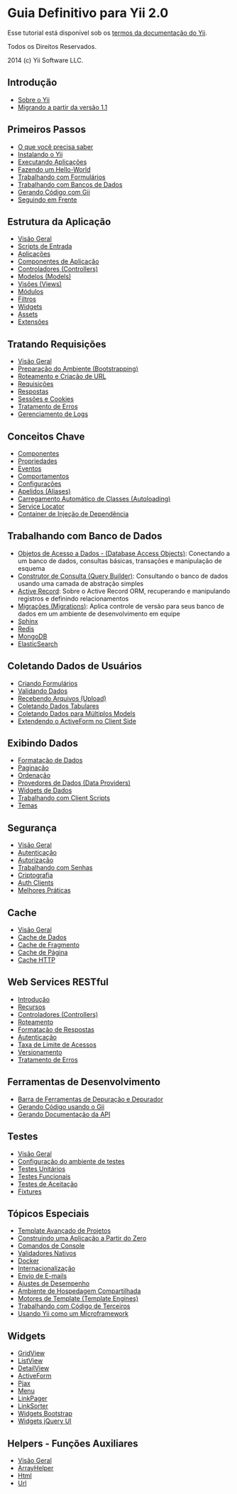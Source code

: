 Guia Definitivo para Yii 2.0
============================

Esse tutorial está disponível sob os [termos da documentação do Yii](http://www.yiiframework.com/doc/terms/).

Todos os Direitos Reservados.

2014 (c) Yii Software LLC.


Introdução
----------

* [Sobre o Yii](intro-yii.md)
* [Migrando a partir da versão 1.1](intro-upgrade-from-v1.md)


Primeiros Passos
----------------

* [O que você precisa saber](start-prerequisites.md)
* [Instalando o Yii](start-installation.md)
* [Executando Aplicações](start-workflow.md)
* [Fazendo um Hello-World](start-hello.md)
* [Trabalhando com Formulários](start-forms.md)
* [Trabalhando com Bancos de Dados](start-databases.md)
* [Gerando Código com Gii](start-gii.md)
* [Seguindo em Frente](start-looking-ahead.md)


Estrutura da Aplicação
--------------------------

* [Visão Geral](structure-overview.md)
* [Scripts de Entrada](structure-entry-scripts.md)
* [Aplicações](structure-applications.md)
* [Componentes de Aplicação](structure-application-components.md)
* [Controladores (Controllers)](structure-controllers.md)
* [Modelos (Models)](structure-models.md)
* [Visões (Views)](structure-views.md)
* [Módulos](structure-modules.md)
* [Filtros](structure-filters.md)
* [Widgets](structure-widgets.md)
* [Assets](structure-assets.md)
* [Extensões](structure-extensions.md)


Tratando Requisições
-------------------------

* [Visão Geral](runtime-overview.md)
* [Preparação do Ambiente (Bootstrapping)](runtime-bootstrapping.md)
* [Roteamento e Criação de URL](runtime-routing.md)
* [Requisições](runtime-requests.md)
* [Respostas](runtime-responses.md)
* [Sessões e Cookies](runtime-sessions-cookies.md)
* [Tratamento de Erros](runtime-handling-errors.md)
* [Gerenciamento de Logs](runtime-logging.md)


Conceitos Chave
---------------

* [Componentes](concept-components.md)
* [Propriedades](concept-properties.md)
* [Eventos](concept-events.md)
* [Comportamentos](concept-behaviors.md)
* [Configurações](concept-configurations.md)
* [Apelidos (Aliases)](concept-aliases.md)
* [Carregamento Automático de Classes (Autoloading)](concept-autoloading.md)
* [Service Locator](concept-service-locator.md)
* [Container de Injeção de Dependência](concept-di-container.md)


Trabalhando com Banco de Dados
------------------------------

* [Objetos de Acesso a Dados - (Database Access Objects)](db-dao.md): Conectando a um banco de dados, consultas básicas, transações e manipulação de esquema
* [Construtor de Consulta (Query Builder)](db-query-builder.md): Consultando o banco de dados usando uma camada de abstração simples
* [Active Record](db-active-record.md): Sobre o Active Record ORM, recuperando e manipulando registros e definindo relacionamentos
* [Migrações (Migrations)](db-migrations.md): Aplica controle de versão para seus banco de dados em um ambiente de desenvolvimento em equipe
* [Sphinx](https://www.yiiframework.com/extension/yiisoft/yii2-sphinx/doc/guide)
* [Redis](https://www.yiiframework.com/extension/yiisoft/yii2-redis/doc/guide)
* [MongoDB](https://www.yiiframework.com/extension/yiisoft/yii2-mongodb/doc/guide)
* [ElasticSearch](https://www.yiiframework.com/extension/yiisoft/yii2-elasticsearch/doc/guide)


Coletando Dados de Usuários
---------------------------

* [Criando Formulários](input-forms.md)
* [Validando Dados](input-validation.md)
* [Recebendo Arquivos (Upload)](input-file-upload.md)
* [Coletando Dados Tabulares](input-tabular-input.md)
* [Coletando Dados para Múltiplos Models](input-multiple-models.md)
* [Extendendo o ActiveForm no Client Side](input-form-javascript.md)


Exibindo Dados
---------------

* [Formatação de Dados](output-formatting.md)
* [Paginação](output-pagination.md)
* [Ordenação](output-sorting.md)
* [Provedores de Dados (Data Providers)](output-data-providers.md)
* [Widgets de Dados](output-data-widgets.md)
* [Trabalhando com Client Scripts](output-client-scripts.md)
* [Temas](output-theming.md)


Segurança
--------

* [Visão Geral](security-overview.md)
* [Autenticação](security-authentication.md)
* [Autorização](security-authorization.md)
* [Trabalhando com Senhas](security-passwords.md)
* [Criptografia](security-cryptography.md)
* [Auth Clients](https://www.yiiframework.com/extension/yiisoft/yii2-authclient/doc/guide)
* [Melhores Práticas](security-best-practices.md)


Cache
-------

* [Visão Geral](caching-overview.md)
* [Cache de Dados](caching-data.md)
* [Cache de Fragmento](caching-fragment.md)
* [Cache de Página](caching-page.md)
* [Cache HTTP](caching-http.md)


Web Services RESTful
------------------------

* [Introdução](rest-quick-start.md)
* [Recursos](rest-resources.md)
* [Controladores (Controllers)](rest-controllers.md)
* [Roteamento](rest-routing.md)
* [Formatação de Respostas](rest-response-formatting.md)
* [Autenticação](rest-authentication.md)
* [Taxa de Limite de Acessos](rest-rate-limiting.md)
* [Versionamento](rest-versioning.md)
* [Tratamento de Erros](rest-error-handling.md)


Ferramentas de Desenvolvimento
------------------------------

* [Barra de Ferramentas de Depuração e Depurador](https://www.yiiframework.com/extension/yiisoft/yii2-debug/doc/guide)
* [Gerando Código usando o Gii](https://www.yiiframework.com/extension/yiisoft/yii2-gii/doc/guide)
* [Gerando Documentação da API](https://www.yiiframework.com/extension/yiisoft/yii2-apidoc)


Testes
------

* [Visão Geral](test-overview.md)
* [Configuração do ambiente de testes](test-environment-setup.md)
* [Testes Unitários](test-unit.md)
* [Testes Funcionais](test-functional.md)
* [Testes de Aceitação](test-acceptance.md)
* [Fixtures](test-fixtures.md)


Tópicos Especiais
-----------------

* [Template Avançado de Projetos](https://github.com/yiisoft/yii2-app-advanced/blob/master/docs/guide-pt-BR)
* [Construindo uma Aplicação a Partir do Zero](tutorial-start-from-scratch.md)
* [Comandos de Console](tutorial-console.md)
* [Validadores Nativos](tutorial-core-validators.md)
* [Docker](tutorial-docker.md)
* [Internacionalização](tutorial-i18n.md)
* [Envio de E-mails](tutorial-mailing.md)
* [Ajustes de Desempenho](tutorial-performance-tuning.md)
* [Ambiente de Hospedagem Compartilhada](tutorial-shared-hosting.md)
* [Motores de Template (Template Engines)](tutorial-template-engines.md)
* [Trabalhando com Código de Terceiros](tutorial-yii-integration.md)
* [Usando Yii como um Microframework](tutorial-yii-as-micro-framework.md)



Widgets
-------

* [GridView](https://www.yiiframework.com/doc-2.0/yii-grid-gridview.html)
* [ListView](https://www.yiiframework.com/doc-2.0/yii-widgets-listview.html)
* [DetailView](https://www.yiiframework.com/doc-2.0/yii-widgets-detailview.html)
* [ActiveForm](https://www.yiiframework.com/doc-2.0/guide-input-forms.html#activerecord-based-forms-activeform)
* [Pjax](https://www.yiiframework.com/doc-2.0/yii-widgets-pjax.html)
* [Menu](https://www.yiiframework.com/doc-2.0/yii-widgets-menu.html)
* [LinkPager](https://www.yiiframework.com/doc-2.0/yii-widgets-linkpager.html)
* [LinkSorter](https://www.yiiframework.com/doc-2.0/yii-widgets-linksorter.html)
* [Widgets Bootstrap](https://www.yiiframework.com/extension/yiisoft/yii2-bootstrap/doc/guide)
* [Widgets jQuery UI](https://www.yiiframework.com/extension/yiisoft/yii2-jui/doc/guide)


Helpers - Funções Auxiliares
-------

* [Visão Geral](helper-overview.md)
* [ArrayHelper](helper-array.md)
* [Html](helper-html.md)
* [Url](helper-url.md)
